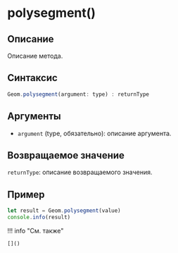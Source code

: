 # polysegment()

## Описание
Описание метода.

## Синтаксис
```javascript
Geom.polysegment(argument: type) : returnType
```

## Аргументы
- `argument` (type, обязательно): описание аргумента.

## Возвращаемое значение
`returnType`: описание возвращаемого значения.

## Пример
```javascript linenums="1"
let result = Geom.polysegment(value)
console.info(result)
```

!!! info "См. также"

    []()

